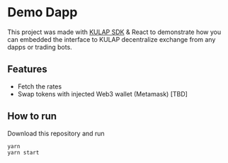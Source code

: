 # Demo Dapp

This project was made with [KULAP SDK](https://github.com/kulapio/kulap-sdk) & React to demonstrate how you can embedded the interface to KULAP decentralize exchange from any dapps or trading bots.

## Features

* Fetch the rates
* Swap tokens with injected Web3 wallet (Metamask) [TBD]

## How to run

Download this repository and run

```
yarn 
yarn start
```

